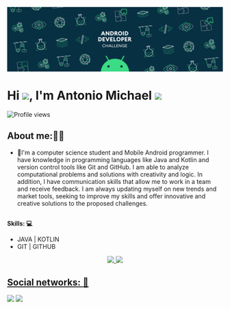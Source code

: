 <img align="center" src="./215768208-3bf3dda8-eeea-40ee-a58b-f5ac529685bf.gif?raw=true" alt="img-profile"/>

<h1 align="left">Hi <img src="https://raw.githubusercontent.com/kaueMarques/kaueMarques/master/hi.gif" height="30px">, I'm Antonio Michael <img src="https://raw.githubusercontent.com/aemmadi/aemmadi/master/wave.gif" width="30px"></h1>
<p align="left"> <img src="https://komarev.com/ghpvc/?username=maykonsilva2&color=yellow" alt="Profile views" /> </p>

## About me:🧑‍🚀

- 🌱I'm a computer science student and Mobile Android programmer. I have knowledge in programming languages like Java and Kotlin and version control tools like Git and GitHub. I am able to analyze computational problems and solutions with creativity and logic. In addition, I have communication skills that allow me to work in a team and receive feedback. I am always updating myself on new trends and market tools, seeking to improve my skills and offer innovative and creative solutions to the proposed challenges.
##

**Skills: :computer:**

- JAVA | KOTLIN <br />
- GIT | GITHUB <br />

<!--[![Linkedin Badge](https://img.shields.io/badge/-AntônioMichael-blue?style=flat-square&logo=Linkedin&logoColor=white&link=https://www.linkedin.com/in/antonio-michael-dev/)](https://www.linkedin.com/in/antonio-michael-dev/)
-->

<!--
## ⚡ Technologies

### Language :
<p align="left"> <a href="https://www.java.com" target="_new" rel="noreferrer"> <img src="https://raw.githubusercontent.com/devicons/devicon/master/icons/java/java-original.svg" alt="java" width="40" height="40"/> </a> </p>
-->


<div align="center">
  <a href="https://github.com/maykonsilva2">
  <img height="150em" src="https://github-readme-stats.vercel.app/api?username=maykonsilva2&show_icons=true&theme=tokyonight&include_all_commits=true&count_private=true"/>
  <img height="150em" src="https://github-readme-stats.vercel.app/api/top-langs/?username=maykonsilva2&layout=compact&langs_count=7&theme=tokyonight"/>
</div>
  
## Social networks: :busts_in_silhouette:
 <div>
   <a href = "mailto:mayconvdl@hotmail.com"><img src="https://img.shields.io/badge/Microsoft_Outlook-0078D4?style=for-the-badge&logo=microsoft-outlook&logoColor=white" target="_blank"></a>
  <a href="https://www.linkedin.com/in/antonio-michael-dev/" target="_blank"><img src="https://img.shields.io/badge/-LinkedIn-%230077B5?style=for-the-badge&logo=linkedin&logoColor=white" target="_blank"></a>
 </div>

<!---
maykonsilva2/maykonsilva2 is a ✨ special ✨ repository because its `README.md` (this file) appears on your GitHub profile.
You can click the Preview link to take a look at your changes.
--->
